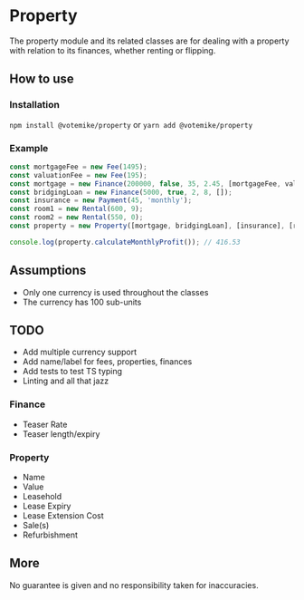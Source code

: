 # Property
The property module and its related classes are for dealing with a property with relation to its finances, whether renting or flipping.

## How to use
### Installation
`npm install @votemike/property` or `yarn add @votemike/property`

### Example
```js
const mortgageFee = new Fee(1495);
const valuationFee = new Fee(195);
const mortgage = new Finance(200000, false, 35, 2.45, [mortgageFee, valuationFee]);
const bridgingLoan = new Finance(5000, true, 2, 8, []);
const insurance = new Payment(45, 'monthly');
const room1 = new Rental(600, 9);
const room2 = new Rental(550, 0);
const property = new Property([mortgage, bridgingLoan], [insurance], [room1, room2]);

console.log(property.calculateMonthlyProfit()); // 416.53
```

## Assumptions
* Only one currency is used throughout the classes
* The currency has 100 sub-units

## TODO
* Add multiple currency support
* Add name/label for fees, properties, finances
* Add tests to test TS typing
* Linting and all that jazz

### Finance
* Teaser Rate
* Teaser length/expiry

### Property
* Name
* Value
* Leasehold
* Lease Expiry
* Lease Extension Cost
* Sale(s)
* Refurbishment

## More
No guarantee is given and no responsibility taken for inaccuracies.
